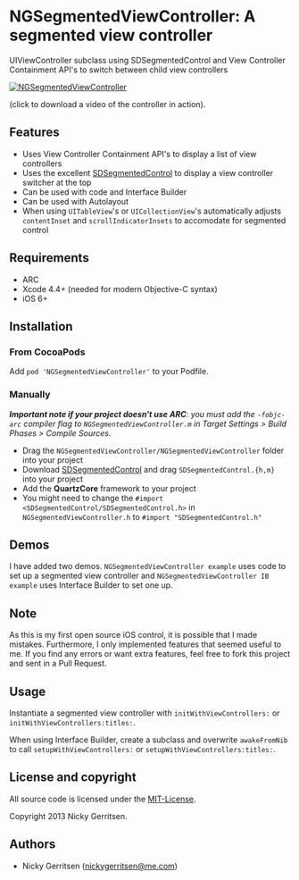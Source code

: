 # NGSegmentedViewController: A segmented view controller

UIViewController subclass using SDSegmentedControl and View Controller Containment API's to switch between child view controllers

[![NGSegmentedViewController](https://raw.github.com/nickygerritsen/NGSegmentedViewController/master/screenshot%20and%20video/NGSegmentedViewController.png)](https://raw.github.com/nickygerritsen/NGSegmentedViewController/master/screenshot%20and%20video/NGSegmentedViewController.mov)

(click to download a video of the controller in action).

## Features

- Uses View Controller Containment API's to display a list of view controllers
- Uses the excellent [SDSegmentedControl](http://github.com/rs/SDSegmentedControl) to display a view controller switcher at the top
- Can be used with code and Interface Builder
- Can be used with Autolayout
- When using `UITableView`'s or `UICollectionView`'s automatically adjusts `contentInset` and `scrollIndicatorInsets` to accomodate for segmented control

## Requirements

- ARC
- Xcode 4.4+ (needed for modern Objective-C syntax)
- iOS 6+

## Installation

### From CocoaPods

Add `pod 'NGSegmentedViewController'` to your Podfile.

### Manually

_**Important note if your project doesn't use ARC**: you must add the `-fobjc-arc` compiler flag to `NGSegmentedViewController.m` in Target Settings > Build Phases > Compile Sources._

* Drag the `NGSegmentedViewController/NGSegmentedViewController` folder into your project
* Download [SDSegmentedControl](http://github.com/rs/SDSegmentedControl) and drag `SDSegmentedControl.{h,m}` into your project
* Add the **QuartzCore** framework to your project
* You might need to change the `#import <SDSegmentedControl/SDSegmentedControl.h>` in `NGSegmentedViewController.h` to `#import "SDSegmentedControl.h"`

## Demos

I have added two demos. `NGSegmentedViewController example` uses code to set up a segmented view controller and `NGSegmentedViewController IB example` uses Interface Builder to set one up.

## Note

As this is my first open source iOS control, it is possible that I made mistakes. Furthermore, I only implemented features that seemed useful to me. If you find any errors or want extra features, feel free to fork this project and sent in a Pull Request.

## Usage

Instantiate a segmented view controller with `initWithViewControllers:` or `initWithViewControllers:titles:`.

When using Interface Builder, create a subclass and overwrite `awakeFromNib` to call `setupWithViewControllers:` or `setupWithViewControllers:titles:`.

## License and copyright

All source code is licensed under the [MIT-License](https://raw.github.com/nickygerritsen/NGSegmentedViewController/master/LICENSE).

Copyright 2013 Nicky Gerritsen.

## Authors

- Nicky Gerritsen (<nickygerritsen@me.com>)